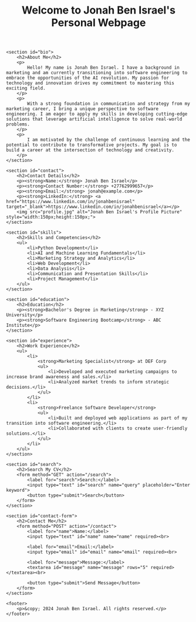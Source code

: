 <!DOCTYPE html>
<html lang="en">
<head>
    <meta charset="UTF-8">
    <meta name="viewport" content="width=device-width, initial-scale=1.0">
    <title>Jonah Ben Israel's Personal Webpage</title>
</head>
<body>
    <header>
        <h1>Welcome to Jonah Ben Israel's Personal Webpage</h1>
    </header>

    <section id="bio">
        <h2>About Me</h2>
        <p>
            Hello! My name is Jonah Ben Israel. I have a background in marketing and am currently transitioning into software engineering to embrace the opportunities of the AI revolution. My passion for technology and innovation drives my commitment to mastering this exciting field.
        </p>
        <p>
            With a strong foundation in communication and strategy from my marketing career, I bring a unique perspective to software engineering. I am eager to apply my skills in developing cutting-edge solutions that leverage artificial intelligence to solve real-world problems.
        </p>
        <p>
            I am motivated by the challenge of continuous learning and the potential to contribute to transformative projects. My goal is to build a career at the intersection of technology and creativity.
        </p>
    </section>

    <section id="contact">
        <h2>Contact Details</h2>
        <p><strong>Name:</strong> Jonah Ben Israel</p>
        <p><strong>Contact Number:</strong> +27762999657</p>
        <p><strong>Email:</strong> jonah@example.com</p>
        <p><strong>LinkedIn:</strong> <a href="https://www.linkedin.com/in/jonahbenisrael" target="_blank">https://www.linkedin.com/in/jonahbenisrael</a></p>
        <img src="profile.jpg" alt="Jonah Ben Israel's Profile Picture" style="width:150px;height:150px;">
    </section>

    <section id="skills">
        <h2>Skills and Competencies</h2>
        <ul>
            <li>Python Development</li>
            <li>AI and Machine Learning Fundamentals</li>
            <li>Marketing Strategy and Analytics</li>
            <li>Web Development</li>
            <li>Data Analysis</li>
            <li>Communication and Presentation Skills</li>
            <li>Project Management</li>
        </ul>
    </section>

    <section id="education">
        <h2>Education</h2>
        <p><strong>Bachelor's Degree in Marketing</strong> - XYZ University</p>
        <p><strong>Software Engineering Bootcamp</strong> - ABC Institute</p>
    </section>

    <section id="experience">
        <h2>Work Experience</h2>
        <ul>
            <li>
                <strong>Marketing Specialist</strong> at DEF Corp
                <ul>
                    <li>Developed and executed marketing campaigns to increase brand awareness and sales.</li>
                    <li>Analyzed market trends to inform strategic decisions.</li>
                </ul>
            </li>
            <li>
                <strong>Freelance Software Developer</strong>
                <ul>
                    <li>Built and deployed web applications as part of my transition into software engineering.</li>
                    <li>Collaborated with clients to create user-friendly solutions.</li>
                </ul>
            </li>
        </ul>
    </section>

    <section id="search">
        <h2>Search My CV</h2>
        <form method="GET" action="/search">
            <label for="search">Search:</label>
            <input type="text" id="search" name="query" placeholder="Enter keyword">
            <button type="submit">Search</button>
        </form>
    </section>

    <section id="contact-form">
        <h2>Contact Me</h2>
        <form method="POST" action="/contact">
            <label for="name">Name:</label>
            <input type="text" id="name" name="name" required><br>

            <label for="email">Email:</label>
            <input type="email" id="email" name="email" required><br>

            <label for="message">Message:</label>
            <textarea id="message" name="message" rows="5" required></textarea><br>

            <button type="submit">Send Message</button>
        </form>
    </section>

    <footer>
        <p>&copy; 2024 Jonah Ben Israel. All rights reserved.</p>
    </footer>
</body>
</html>
